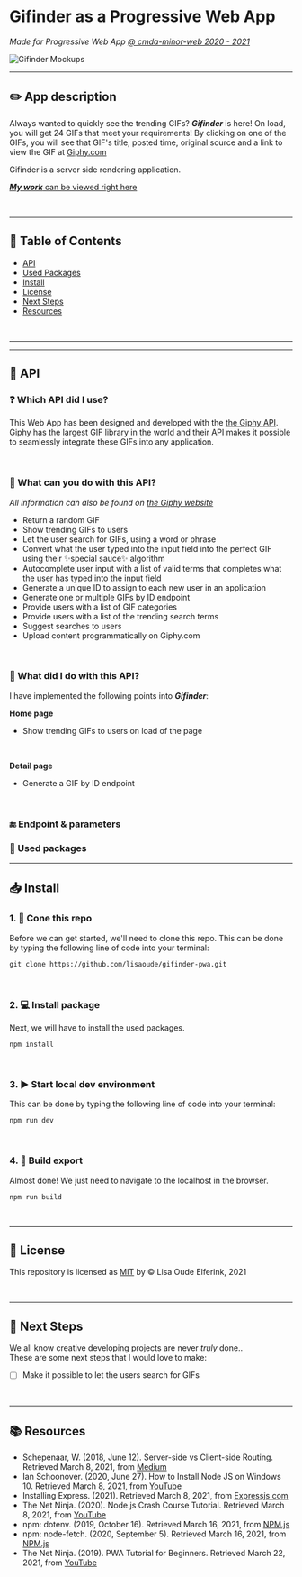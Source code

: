 # Gifinder as a Progressive Web App

_Made for Progressive Web App [@ cmda-minor-web 2020 - 2021](https://github.com/cmda-minor-web)_

![Gifinder Mockups](https://user-images.githubusercontent.com/57795294/111635461-c7947800-87f7-11eb-94dc-198ce14e6aaa.png)

---

<!-------------------------- New Paragraph -------------------------->

## :pencil2: App description

Always wanted to quickly see the trending GIFs? **_Gifinder_** is here! On load, you will get 24 GIFs that meet your requirements!
By clicking on one of the GIFs, you will see that GIF's title, posted time, original source and a link to view the GIF at [Giphy.com](https://giphy.com)

<!-- Always wanted to quickly search for a specific GIF? **_Gifinder_** is here! By simply typing a word of choice, you will get 24 GIFs that meet your requirements!
By clicking on one of the GIFs, you will see that GIF's title, posted time, original source and a link to view the GIF at [Giphy.com](https://giphy.com) -->

Gifinder is a server side rendering application.

[**_My work_** can be viewed right here](https://gifinder-pwa.herokuapp.com/)

<br/>

<!-- I have also made a [Wiki](https://github.com/lisaoude/Gifinder/wiki), where I kept a weekly log, explained some things about map, filter & reduce and made some JavaScript related annotations.

<br/>  -->

---

<!-------------------------- New Paragraph -------------------------->

## :pushpin: Table of Contents

<!-- - [What does this Web App do?](#gem-What-does-this-Web-App-do?) -->

- [API](#link-API)
  <!-- - [Folders & Files](#open_file_folder-Folders-&-files) -->
- [Used Packages](#gift-Used-Packages)
- [Install](#inbox_tray-Install)
- [License](#closed_lock_with_key-License)
- [Next Steps](#telescope-Next-Steps)
- [Resources](#books-Resources)

<br/>

---

<!-------------------------- New Paragraph -------------------------->

<!-- ## :gem: What does this Web App do?

- Fetch & show the trending GIFs on load
- Fetch & show the user GIFs based on the value they haved typed into the input field
- Fetch & show the user the details of a GIF they clicked on
- Provide the user with feedback while the content is loading
- Provide the user with feedback when hovering over a GIF

<br/>  -->

---

<!-------------------------- New Paragraph -------------------------->

## :link: API

### :question: Which API did I use?

This Web App has been designed and developed with the [the Giphy API](https://developers.giphy.com/docs/api/).
Giphy has the largest GIF library in the world and their API makes it possible to seamlessly integrate these GIFs into any application.

<br/>

### :eyes: What can you do with this API?

_All information can also be found on [the Giphy website](https://giphy.com)_

- Return a random GIF
- Show trending GIFs to users
- Let the user search for GIFs, using a word or phrase
- Convert what the user typed into the input field into the perfect GIF using their :sparkles:special sauce:sparkles: algorithm
- Autocomplete user input with a list of valid terms that completes what the user has typed into the input field
- Generate a unique ID to assign to each new user in an application
- Generate one or multiple GIFs by ID endpoint
- Provide users with a list of GIF categories
- Provide users with a list of the trending search terms
- Suggest searches to users
- Upload content programmatically on Giphy.com

<br/>

### :raising_hand: What did I do with this API?

I have implemented the following points into **_Gifinder_**:

**Home page**

- Show trending GIFs to users on load of the page
<!-- - Let the user search for GIFs, using a word or phrase
- Show the user the gifs they searched for using a word or phrase -->

<br/>

**Detail page**

- Generate a GIF by ID endpoint

<br/>

### :end: Endpoint & parameters
<!-- The API that was used is the API supplied by The Movie DB. These are public APIs and can be found at the link below:

https://developers.themoviedb.org/3/

This has been my 'standard' endpoint to which several parameters have been added to retrieve the data. The parameters below were used to obtain the various information:

discover/movie
movie/${movieID}
movie/${movieID}/recommendations
movie/${movieID}/watch/providers
search/movie
Based on these parameters, it can be seen that I show discovery movies, a specific movie, recommended movies based on a specific movie, the places where this specific movie can be viewed and the user can search for movies.

---
-->

<!-------------------------- New Paragraph -------------------------->

<!-- ## :open_file_folder: Folders & files

### Folder structure

During the development of Gifinder, I worked with modules for the first time. In my previous 'projects', as far as we can even call it that, my whopping 3 to 100 lines of JavaScript would just live in the same document. I used such little JavaScript, that it wasn't necessary to split it up at all. Because I'm obviously using MUCH more JavaScript for Gifinder, modules are great to keep everything organized. My folder & files structure for Gifinder looks like this:

![Folder & Files Structure](https://user-images.githubusercontent.com/57795294/109702534-a5aeba80-7b94-11eb-9be8-33a680f1eb2f.png)

<br/>

### Explanation folder structure

#### Assets

- Basically all code, except for my `index.html`, can be find inside this folder

<br/>

#### Scripts

- In here all my JavaScript code can be found

<br/>

#### Components

- In this folder, my folder with separate elements can be found, as well as my larger components, amde with those separate elements. In this folder my `index.js` file can also be found.

<br/>

#### Index.js

- Although this is a file and not a folder, it's definitely worth talking about. In this file I import all the separate elements made inside the `elements` folder. This way I can import these elements with way less code in my other files. An example can be found below.

##### **Example**

```js
// Messy, unnecessarily much code
import { elementOne } from "./file1.js";
import { elementTwo } from "./file2.js";
import { elementThree } from "./file3.js";
import { elementFour } from "./file4.js";
import { elementFive } from "./file5.js";
```

```js
// Clean, easily understandable code
import {
  elementOne
  elementTwo
  elementThree
  elementFour
  elementFive
  } from './index.js'
```

<br/>

#### Config

- In this folder, my `config.js` files can be found. In this file I export variables, such as the url and key I need for my API.

<br/>

#### Modules

- The `getData.js` file inside this folder does just what its name says: get the data. It fetches either the trending gifs on load, or fetches the gifs that the user has searched for using their input in to the input field.
- The `reloadHome.js` file inside this folder reloads the content on the home page after a request has been made. It makes sure to delete the previously loaded content before shaowing the new content.

<br/>

#### Routes

- The routes folder contains my ``router.js` file, where all possible routes are handled by the router. Because I use routie as my router, there's also a `routie.min.js` file. This file is provided for by Routie, and does not contain self-written code.

<br/>

#### Views

- The views folder contains all the pages that are rendered after a request has been made. These two pages use the imports from the `index.js` file in order to build all the HTML from scratch.

<br/>

#### States

- The states folder contains the loading state, which is shown during the loading of the gifs.

<br/>

#### Main.js

- This file is used to trigger the router and get Gifinder started.

<br/> 

---
-->

<!-------------------------- New Paragraph -------------------------->

### :gift: Used packages

---

<!-------------------------- New Paragraph -------------------------->

## :inbox_tray: Install

### 1. :dancers: Cone this repo

Before we can get started, we'll need to clone this repo.
This can be done by typing the following line of code into your terminal:

`git clone https://github.com/lisaoude/gifinder-pwa.git`

<br/>

### 2. :computer: Install package

Next, we will have to install the used packages.

`npm install `

<br/>

### 3. :arrow_forward: Start local dev environment

This can be done by typing the following line of code into your terminal:

`npm run dev`

<br/>

### 4. :european_post_office: Build export

Almost done! We just need to navigate to the localhost in the browser.

`npm run build`

<br/>

---

<!-------------------------- New Paragraph -------------------------->

## :closed_lock_with_key: License

This repository is licensed as [MIT](https://github.com/lisaoude/progressive-web-apps-2021/blob/master/LICENSE) by © Lisa Oude Elferink, 2021

<br/>

---

<!-------------------------- New Paragraph -------------------------->

## :telescope: Next Steps

We all know creative developing projects are never _truly_ done..  
These are some next steps that I would love to make:

- [ ] Make it possible to let the users search for GIFs

<!-- - Make it possible for the user to save gifs, in the following ways:

  - Save the gifs to a favorites list
  - Save the gifs to a special collection, which the user can name themselves (e.g. funny gifs, cat gifs, etc.)
  - Save the gifs to their device (download)

- Give Gifinder a random mode

  - Returns a random GIF o the user after a button press

- Autocomplete user input with a list of valid terms that completes what the user has typed into the input field

- Provide users with a list of GIF categories
- Provide users with a list of the trending search terms
- Suggest searches to users -->

<br/>

---

<!-------------------------- New Paragraph -------------------------->

## :books: Resources

- Schepenaar, W. (2018, June 12). Server-side vs Client-side Routing. Retrieved March 8, 2021, from [Medium](https://medium.com/@wilbo/server-side-vs-client-side-routing-71d710e9227f)
- Ian Schoonover. (2020, June 27). How to Install Node JS on Windows 10. Retrieved March 8, 2021, from [YouTube](https://www.youtube.com/watch?v=AuCuHvgOeBY)
- Installing Express. (2021). Retrieved March 8, 2021, from [Expressjs.com](http://expressjs.com/en/starter/installing.html)
- The Net Ninja. (2020).  Node.js Crash Course Tutorial. Retrieved March 8, 2021, from [YouTube](https://www.youtube.com/playlist?list=PL4cUxeGkcC9jsz4LDYc6kv3ymONOKxwBU)
- npm: dotenv. (2019, October 16). Retrieved March 16, 2021, from [NPM.js](https://www.npmjs.com/package/dotenv)
- npm: node-fetch. (2020, September 5). Retrieved March 16, 2021, from [NPM.js](https://www.npmjs.com/package/node-fetch)
- The Net Ninja. (2019). PWA Tutorial for Beginners. Retrieved March 22, 2021, from [YouTube](https://www.youtube.com/playlist?list=PL4cUxeGkcC9gTxqJBcDmoi5Q2pzDusSL7)

<!-- In this course we will convert the client side web application previously made Web App From Scratch into a server side rendered application. We also add functionalities based on the Service Worker and turn the application into a Progressive Web App. Ultimately we are going to implement a series of optimisations to improve the performance of the application.

## Learning goals
- _You understand the difference between client side and server side rendering and you can apply server side rendering
in your application_
- _You understand how a Service Worker works and you can implement it in your application._
- _You understand how the critical render path works and how you can optimize it for a better runtime and / or perceived performance._

[Rubric with learning goals](https://icthva.sharepoint.com/:x:/r/sites/FDMCI_EDU__CMD20_21_Minor_Web_5i7j73jt/_layouts/15/Doc.aspx?sourcedoc=%7B276F53A7-2531-4006-8AD2-08C9A82D3A11%7D&file=PWA%202021%20Rubric.xlsx&action=edit&mobileredirect=true&wdPreviousSession=92686bea-446f-40e3-9303-33fa3f832b82&wdOrigin=TEAMS-ELECTRON.teams.undefined)

## Program

### Week 1 - Server Side Rendering 📡

Goal: Render web pages server side

[Exercises](https://github.com/cmda-minor-web/progressive-web-apps-2021/blob/master/course/week-1.md)
[Server Side Rendering - slides Declan Rek](https://github.com/cmda-minor-web/progressive-web-apps-1920/blob/master/course/cmd-2021-server-side-rendering.pdf)


### Week 2 - Progressive Web App 🚀

Goals: Convert application to a Progressive Web App

[Exercises](https://github.com/cmda-minor-web/progressive-web-apps-2021/blob/master/course/week-2.md)
[Progressive Web Apps - slides Declan Rek](https://github.com/cmda-minor-web/progressive-web-apps-1920/blob/master/course/cmd-2020-progressive-web-apps.pdf)


### Week 3 - Critical Rendering Path 📉

Doel: Optimize the Critical Rendering Path
[Exercises](https://github.com/cmda-minor-web/progressive-web-apps-2021/blob/master/course/week-3.md)
[Critical Rendering Path - slides Declan Rek](https://github.com/cmda-minor-web/progressive-web-apps-1920/blob/master/course/cmd-2020-critical-rendering-path.pdf) -->

<!--

Notes Node.js Crash Course

## #2 - Node.js Basics
### Browser VS Node
In the browser
- Window is the global object
  - Like window.setTimeout
  - Window can be left out, because its presence is implied

In node
- Window is **not** the global object
  - **Global** is the global object
  - Represents the global context in a node environment


### Global object
As can be seen above, the global object in node is different from the global object in window.
This means that most of the things in the window object we can't excess in node, such as DOM methods like the querySelector.


### Dirname & Filename
- dirname = directory name
  - gets the absolute path of the current folder that the file is in

- filename
  - gets the absolute path of the current folder that the file is in **WITH** the file name added on


## #3 - Clients & Servers
### IP addresses and domains
GET Request
- Is made every time we go to a different webpage, either by a link or typing it directly into the address bar
- We're sending a **GET Request** to the server to get a certain resource (like an HTML webpage)
  - Communication via HTTP

POST Request
- Used to send data to a server from something like a webform


### Creating a server
In node, you manually create a server which lives on the back-end of your website.
This server listens for requests from the browser and then decide what responses to send to the browser.


### Localhost & Port numbers
Localhost
- Like a domain name you'd use on the web

Port numbers
- Like a door into a computer



## #4 - Requests & Responses
### Request object

### Response object
- What we use to send a response to the browser

-->
